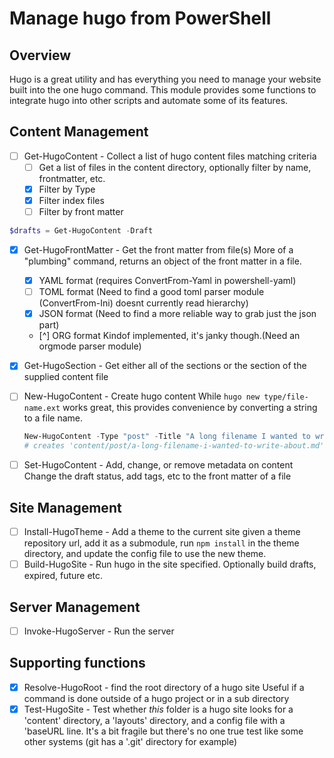 # Manage hugo from PowerShell

## Overview

  Hugo is a great utility and has everything you need to manage your website
  built into the one hugo command.  This module provides some functions to
  integrate hugo into other scripts and automate some of its features.

## Content Management

- [ ] Get-HugoContent - Collect a list of hugo content files matching criteria
  - [ ]  Get a list of files in the content directory, optionally filter by name, frontmatter, etc.
  - [X] Filter by Type
  - [X] Filter index files
  - [ ] Filter by front matter

``` PowerShell
$drafts = Get-HugoContent -Draft
```

- [X] Get-HugoFrontMatter - Get the front matter from file(s)
      More of a "plumbing" command, returns an object of the front matter in a file.
  - [X] YAML format (requires ConvertFrom-Yaml in powershell-yaml)
  - [ ] TOML format (Need to find a good toml parser module (ConvertFrom-Ini)
      doesnt currently read hierarchy)
  - [X] JSON format (Need to find a more reliable way to grab just the json part)
  - [^] ORG format Kindof implemented, it's janky though.(Need an orgmode parser module)
- [x] Get-HugoSection - Get either all of the sections or the section of the supplied content file

- [ ] New-HugoContent - Create hugo content
   While `hugo new type/file-name.ext` works great, this provides convenience
   by converting a string to a file name.

   ``` powershell
   New-HugoContent -Type "post" -Title "A long filename I wanted to write about"
   # creates 'content/post/a-long-filename-i-wanted-to-write-about.md'
   ```

- [ ] Set-HugoContent - Add, change, or remove metadata on content
   Change the draft status, add tags, etc to the front matter of a file

## Site Management

- [ ] Install-HugoTheme - Add a theme to the current site
   given a theme repository url, add it as a submodule, run `npm install` in
   the theme directory, and update the config file to use the new theme.
- [ ] Build-HugoSite - Run hugo in the site specified.  Optionally build drafts, expired, future etc.

## Server Management

- [ ] Invoke-HugoServer - Run the server

## Supporting functions

- [x] Resolve-HugoRoot - find the root directory of a hugo site
   Useful if a command is done outside of a hugo project or in a sub directory
- [x] Test-HugoSite - Test whether *this* folder is a hugo site
   looks for a 'content' directory, a 'layouts' directory, and a config file
   with a 'baseURL line.  It's a bit fragile but there's no one true test
   like some other systems (git has a '.git' directory for example)
